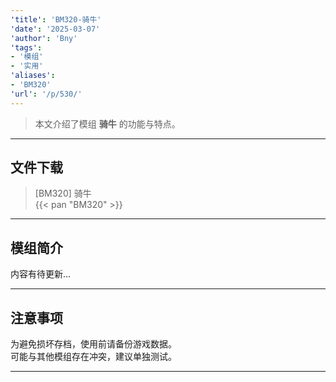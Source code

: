 ```yaml
---
'title': 'BM320-骑牛'
'date': '2025-03-07'
'author': 'Bny'
'tags':
- '模组'
- '实用'
'aliases':
- 'BM320'
'url': '/p/530/'
---
```


> 本文介绍了模组 **骑牛** 的功能与特点。

---

## 文件下载

> [BM320] 骑牛  
{{< pan "BM320" >}}  

---

## 模组简介

>  
内容有待更新...  

---

## 注意事项

>  
为避免损坏存档，使用前请备份游戏数据。  
可能与其他模组存在冲突，建议单独测试。  

---

